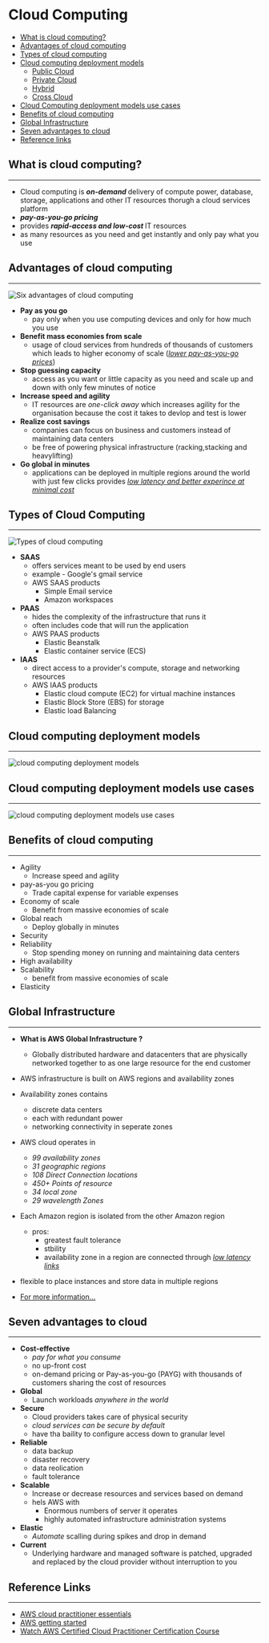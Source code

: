 # Cloud Computing
- [What is cloud computing?](#what-is-cloud-computing)
- [Advantages of cloud computing](#advantages-of-cloud-computing)
- [Types of cloud computing](#types-of-cloud-computing)
- [Cloud computing deployment models](#cloud-computing-deployment-models)
    - [Public Cloud](#public-cloud)
    - [Private Cloud](#private-cloud)
    - [Hybrid](#hybrid)
    - [Cross Cloud](#cross-cloud)
- [Cloud Computing deployment models use cases](#cloud-computing-deployment-models-use-cases)
- [Benefits of cloud computing](#benefits-of-cloud-computing)
- [Global Infrastructure](#global-infrastructure)
- [Seven advantages to cloud](#seven-advantages-to-cloud)
- [Reference links](#reference-links)

## What is cloud computing?
--- 
- Cloud computing is <b><i> on-demand </i></b> delivery  of compute power, database, storage, applications and other IT resources thorugh a cloud services platform 
- <b> <i>pay-as-you-go pricing</i></b>
- provides <b><i> rapid-access and low-cost </i></b> IT resources 
- as many resources as you need and get instantly and only pay what you use


## Advantages of cloud computing
---
![Six advantages of cloud computing](../images/cloud-computing-images-ppt/six_advantages_of_cloud_computing.png)
- <b> Pay as you go </b> 
    - pay only when you use computing devices and only for how much you use
- <b> Benefit mass economies from scale </b> 
    - usage of cloud services from hundreds of thousands of customers which leads to higher economy of scale (<i><u>lower pay-as-you-go prices</u></i>) 
- <b> Stop guessing capacity </b>
    - access as you want or little capacity as you need and scale up and down with only few minutes of notice
- <b> Increase speed and agility </b> 
    - IT resources are <i>one-click away</i> which increases agility for the organisation because the cost it takes to devlop and test is lower
- <b> Realize cost savings </b> 
    - companies can focus on business and customers instead of maintaining data centers 
    - be free of powering physical infrastructure (racking,stacking and heavylifting)
- <b> Go global in minutes </b> 
    - applications can be deployed in multiple regions around the world with just few clicks provides <i><u> low latency and better experince at minimal cost</u></i>

## Types of Cloud Computing 
--- 

![Types of cloud computing](../images/cloud-computing-images-ppt/types_of_cloud_computing.png)
- <b> SAAS </b>
    - offers services meant to be used by end users
    - example - Google's gmail service
    - AWS SAAS products
        - Simple Email service
        - Amazon workspaces 
- <b> PAAS </b>
    - hides the complexity of the infrastructure that runs it
    - often includes code that will run the application 
    - AWS PAAS products
        - Elastic Beanstalk
        - Elastic container service (ECS)
- <b> IAAS </b>
    - direct access to a provider's compute, storage and networking resources
    - AWS IAAS products 
        - Elastic cloud compute (EC2) for virtual machine instances
        - Elastic Block Store (EBS) for storage
        - Elastic load Balancing

## Cloud computing deployment models
---

![cloud computing deployment models](../images/cloud-computing-images-ppt/cloud-computing-deployment-models.png)

## Cloud computing deployment models use cases
---

![cloud computing deployment models use cases](../images/cloud-computing-images-ppt/cloud-computing-deployment-models-use-cases.png)

## Benefits of cloud computing
---
- Agility 
    - Increase speed and agility
- pay-as-you go pricing
    - Trade capital expense for variable expenses
- Economy of scale 
    - Benefit from massive economies of scale
- Global reach
    - Deploy globally in minutes
- Security
- Reliability
    - Stop spending money on running and maintaining data centers
- High availability    
- Scalability 
    - benefit from massive economies of scale
- Elasticity

## Global Infrastructure
--- 
- <b>What is AWS Global Infrastructure ? </b>
    - Globally distributed hardware and datacenters that are physically networked together to as one large resource for the end customer
- AWS infrastructure is built on AWS regions and availability zones
- Availability zones contains
    - discrete data centers
    - each with redundant power
    - networking connectivity in seperate zones
- AWS cloud operates in 
    - <i>99 availability zones 
    - 31 geographic regions
    - 108 Direct Connection locations 
    - 450+ Points of resource
    - 34 local zone
    - 29 wavelength Zones </i>
- Each Amazon region is isolated from the other Amazon region
    - pros:
        - greatest fault tolerance
        - stbility
        - availability zone in a region are connected through <i><u> low latency links</u></i>
- flexible to place instances and store data in multiple regions
 
- [For more information...](../global_infrastructure/global_infrastructure.md)

## Seven advantages to cloud
---

- <b>Cost-effective </b>
    - <i>pay for what you consume</i>
    - no up-front cost
    - on-demand pricing or Pay-as-you-go (PAYG) with thousands of customers sharing the cost of resources
- <b> Global </b>
    - Launch workloads <i> anywhere in the world</i>
- <b>Secure</b>
    - Cloud providers takes care of physical security
    - <i>cloud services can be secure by default</i>
    - have tha baility to configure access down to granular level
- <b> Reliable </b> 
    - data backup
    - disaster recovery
    - data reolication
    - fault tolerance
- <b>Scalable </b>
    - Increase or decrease resources and services based on demand
    - hels AWS with
        - Enormous numbers of server it operates
        - highly automated infrastructure administration systems
- <b>Elastic</b>
    - <i>Automate </i> scalling during spikes and drop in demand
- <b>Current </b>
    - Underlying hardware and managed software is patched, upgraded and replaced by the cloud provider without interruption to you

## Reference Links
---
- [AWS cloud practitioner essentials](https://explore.skillbuilder.aws/learn/course/134/play/62437/aws-cloud-practitioner-essentials)
- [AWS getting started](https://aws.amazon.com/getting-started/cloud-essentials/)
- [Watch AWS Certified Cloud Practitioner Certification Course](https://www.youtube.com/watch?v=SOTamWNgDKc&t=4805s)